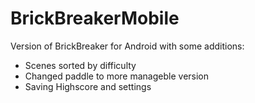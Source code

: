 # BrickBreakerMobile
Version of BrickBreaker for Android with some additions:
- Scenes sorted by difficulty
- Changed paddle to more manageble version
- Saving Highscore and settings

